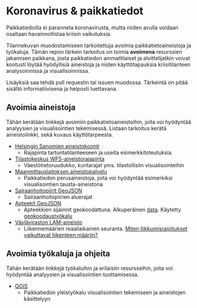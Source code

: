 # Koronavirus & paikkatiedot
Paikkatiedoilla ei paranneta koronavirusta, mutta niiden avulla voidaan osaltaan havainnollistaa kriisin vaikutuksia. 

Tilannekuvan muodostamiseen tarkoitettuja avoimia paikkatietoaineistoja ja työkaluja. Tämän repon tärkein tarkoitus on toimia __avoimena__ resurssien jakamisen paikkana, josta paikkatiedon ammattilaiset ja aloittelijatkin voivat kootusti löytää hyödyllisiä aineistoja ja niiden käyttötapauksia kriisitilanteen analysoinnissa ja visualisoinnissa.

Lisäyksiä saa tehdä pull requestin tai issuen muodossa. Tärkeintä on pitää sisältö informatiivisena ja helposti luettavana. 

## Avoimia aineistoja

Tähän kerätään linkkejä avoimiin paikkatietoaineistoihin, joita voi hyödyntää analyysien ja visualisointien tekemisessä. Listaan tarkoitus kerätä aineistolinkki, sekä kuvaus käyttötarpeesta.

* [Helsingin Sanomien aineistokoonti](https://github.com/HS-Datadesk/koronavirus-avoindata)
  * Rajapinta tartuntatilanteeseen ja useita esimerkkitoteutuksia.
* [Tilastokeskus WFS-aineistorajapinta](https://www.stat.fi/org/avoindata/paikkatietoaineistot.html)
  * Väestötietoruudukko, kuntarajat yms. tilastollisiin visualisointeihin 
* [Maanmittauslaitoksen aineistopalvelu](https://tiedostopalvelu.maanmittauslaitos.fi/tp/kartta)
  * Paikkatiedon perusaineistoja, joita voi hyödyntää esimerkiksi visualisointien tausta-aineistona
* [Sairaanhoitopiirit GeoJSON](https://github.com/VuokkoH/koronavirus-avoindata)
  * Sairaanhoitopiirien aluerajat
* [Apteekit GeoJSON](https://github.com/tjukanovt/tjukanovt.github.io/blob/master/data2share/apteekit.geojson)
  * Apteekkien sijainnit geokoodattuna. Alkuperäinen [data](https://koodistopalvelu.kanta.fi/codeserver/pages/classification-view-page.xhtml?classificationKey=424&versionKey=504). Käytetty [geokoodaustyökalu](https://github.com/GispoCoding/QGISDigitransitGeocoding)
* [Väyläviraston LAM-aineisto](https://aineistot.vayla.fi/lam/reports/)
  * Liikennemäärien reaaliaikainen seuranta. [Miten liikkumisrajoitukset vaikuttavat liikenteen määriin?](https://twitter.com/tjukanov/status/1239852484522315780?s=20)

## Avoimia työkaluja ja ohjeita

Tähän kerätään linkkejä työkaluihin ja erilaisiin resursseihin, joita voi hyödyntää analyysien ja visualisointien tuottamisessa.
* [QGIS](https://www.qgis.org/en/site/)
  * Paikkatiedon yleistyökalu visualisointien tekemiseen ja aineistojen käsittelyyn
  
